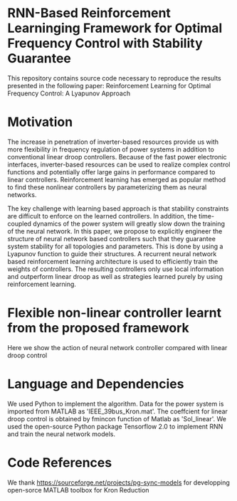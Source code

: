 # RNN-Based Reinforcement Learninging Framework for Optimal Frequency Control with Stability Guarantee
This repository contains source code necessary to reproduce the results presented in the following paper:
Reinforcement Learning for Optimal Frequency Control: A Lyapunov Approach

# Motivation
The increase in penetration of inverter-based resources provide us with more  flexibility in frequency regulation of power systems in addition to conventional linear droop controllers. Because of the fast power electronic interfaces, inverter-based resources can be used to realize complex control functions and potentially offer large gains in performance compared to linear controllers. Reinforcement learning has emerged as popular method to find these nonlinear controllers by parameterizing them as neural networks. 

The key challenge with learning based approach is that stability constraints are difficult to enforce on the learned controllers. In addition, the time-coupled dynamics of the power system will 
greatly slow down the training of the neural network. In this paper, we propose to explicitly engineer the structure of neural network based controllers such that they guarantee system stability for all topologies and parameters. This is done by using a Lyapunov function to guide their structures. A recurrent neural network based reinforcement learning architecture is used to efficiently train the weights of controllers. The resulting controllers only use local information and outperform linear droop as well as strategies learned purely by using reinforcement learning. 


# Flexible non-linear controller learnt from the proposed framework
Here we show the action of neural network controller compared with linear droop control


# Language and Dependencies
We used Python to implement the algorithm. Data for the power system is imported from MATLAB as 'IEEE_39bus_Kron.mat'. The coeffcient for linear droop control is obtained by fmincon function of Matlab as 'Sol_linear'. We used the open-source Python package Tensorflow 2.0 to implement RNN and train the neural network models.


# Code References
We thank https://sourceforge.net/projects/pg-sync-models for developping open-sorce MATLAB toolbox for Kron Reduction
